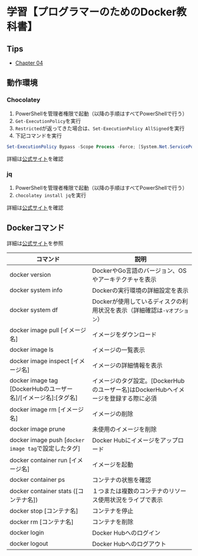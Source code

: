 # 学習【プログラマーのためのDocker教科書】

## Tips

- [Chapter 04](chapter_04_docker_command/tips.md)

## 動作環境

### Chocolatey

1. PowerShellを管理者権限で起動（以降の手順はすべてPowerShellで行う）
2. `Get-ExecutionPolicy`を実行
3. `Restricted`が返ってきた場合は、`Set-ExecutionPolicy AllSigned`を実行
4. 下記コマンドを実行

```powershell
Set-ExecutionPolicy Bypass -Scope Process -Force; [System.Net.ServicePointManager]::SecurityProtocol = [System.Net.ServicePointManager]::SecurityProtocol -bor 3072; iex ((New-Object System.Net.WebClient).DownloadString('https://community.chocolatey.org/install.ps1'))
```

詳細は[公式サイト](https://chocolatey.org/install)を確認

### jq

1. PowerShellを管理者権限で起動（以降の手順はすべてPowerShellで行う）
2. `chocolatey install jq`を実行

詳細は[公式サイト](https://stedolan.github.io/jq/download/)を確認

## Dockerコマンド

詳細は[公式サイト](https://matsuand.github.io/docs.docker.jp.onthefly/engine/reference/commandline/cli/)を参照

|コマンド|説明|
|---|---|
|docker version|DockerやGo言語のバージョン、OSやアーキテクチャを表示|
|docker system info|Dockerの実行環境の詳細設定を表示|
|docker system df|Dockerが使用しているディスクの利用状況を表示（詳細確認は`-vオプション`）|
|docker image pull [イメージ名]|イメージをダウンロード|
|docker image ls|イメージの一覧表示|
|docker image inspect [イメージ名]|イメージの詳細情報を表示|
|docker image tag [DockerHubのユーザー名]/[イメージ名]:[タグ名]|イメージのタグ設定。[DockerHubのユーザー名]はDockerHubへイメージを登録する際に必須|
|docker image rm [イメージ名]|イメージの削除|
|docker image prune|未使用のイメージを削除|
|docker image push [`docker image tag`で設定したタグ]|Docker Hubにイメージをアップロード|
|docker container run [イメージ名]|イメージを起動|
|docker container ps|コンテナの状態を確認|
|docker container stats ([コンテナ名])|１つまたは複数のコンテナのリソース使用状況をライブで表示|
|docker stop [コンテナ名]|コンテナを停止|
|docker rm [コンテナ名]|コンテナを削除|
|docker login|Docker Hubへのログイン|
|docker logout|Docker Hubへのログアウト|
